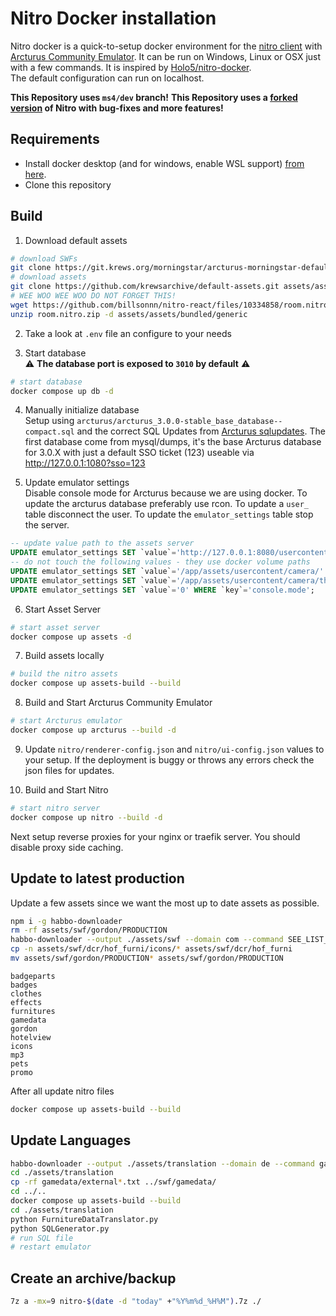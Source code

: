# Nitro Docker installation
Nitro docker is a quick-to-setup docker environment for the [nitro client](https://github.com/billsonnn/nitro-react) with [Arcturus Community Emulator](https://git.krews.org/morningstar/Arcturus-Community). It can be run on Windows, Linux or OSX just with a few commands. It is inspired by [Holo5/nitro-docker](https://github.com/Holo5/nitro-docker).  
The default configuration can run on localhost.

**This Repository uses `ms4/dev` branch!**
**This Repository uses a [forked version](https://git.gurkengewuerz.de/nitro/nitro) of Nitro with bug-fixes and more features!**

## Requirements
- Install docker desktop (and for windows, enable WSL support) [from here](https://www.docker.com/get-started/).
- Clone this repository

## Build
1. Download default assets
```bash
# download SWFs
git clone https://git.krews.org/morningstar/arcturus-morningstar-default-swf-pack.git assets/swf/
# download assets
git clone https://github.com/krewsarchive/default-assets.git assets/assets/
# WEE WOO WEE WOO DO NOT FORGET THIS!
wget https://github.com/billsonnn/nitro-react/files/10334858/room.nitro.zip
unzip room.nitro.zip -d assets/assets/bundled/generic
```

2. Take a look at `.env` file an configure to your needs

3. Start database  
⚠ **The database port is exposed to `3010` by default** ⚠
```bash
# start database
docker compose up db -d
```

4. Manually initialize database  
Setup using `arcturus/arcturus_3.0.0-stable_base_database--compact.sql` and the correct SQL Updates from [Arcturus sqlupdates](https://git.krews.org/morningstar/Arcturus-Community/-/tree/ms4/dev/sqlupdates).
The first database come from mysql/dumps, it's the base Arcturus database for 3.0.X with just a default SSO ticket (123) useable via http://127.0.0.1:1080?sso=123


5. Update emulator settings  
Disable console mode for Arcturus because we are using docker. To update the arcturus database preferably use rcon. To update a `user_` table disconnect the user. To update the `emulator_settings` table stop the server.
```sql
-- update value path to the assets server
UPDATE emulator_settings SET `value`='http://127.0.0.1:8080/usercontent/camera/' WHERE  `key`='camera.url';
-- do not touch the following values - they use docker volume paths
UPDATE emulator_settings SET `value`='/app/assets/usercontent/camera/' WHERE  `key`='imager.location.output.camera';
UPDATE emulator_settings SET `value`='/app/assets/usercontent/camera/thumbnail/' WHERE  `key`='imager.location.output.thumbnail';
UPDATE emulator_settings SET `value`='0' WHERE `key`='console.mode';
```

6. Start Asset Server
```bash
# start asset server
docker compose up assets -d
```

7. Build assets locally
```bash
# build the nitro assets
docker compose up assets-build --build
```

8. Build and Start Arcturus Community Emulator
```bash
# start Arcturus emulator
docker compose up arcturus --build -d
```

9. Update `nitro/renderer-config.json` and `nitro/ui-config.json` values to your setup. If the deployment is buggy or throws any errors check the json files for updates.

10. Build and Start Nitro
```bash
# start nitro server
docker compose up nitro --build -d
```

Next setup reverse proxies for your nginx or traefik server. You should disable proxy side caching.

## Update to latest production
Update a few assets since we want the most up to date assets as possible.

```bash
npm i -g habbo-downloader
rm -rf assets/swf/gordon/PRODUCTION
habbo-downloader --output ./assets/swf --domain com --command SEE_LIST_BELOW
cp -n assets/swf/dcr/hof_furni/icons/* assets/swf/dcr/hof_furni
mv assets/swf/gordon/PRODUCTION* assets/swf/gordon/PRODUCTION
```

```
badgeparts
badges
clothes
effects
furnitures
gamedata
gordon
hotelview
icons
mp3
pets
promo
```

After all update nitro files
```bash
docker compose up assets-build --build
```


## Update Languages

```bash
habbo-downloader --output ./assets/translation --domain de --command gamedata
cd ./assets/translation
cp -rf gamedata/external*.txt ../swf/gamedata/
cd ../..
docker compose up assets-build --build
cd ./assets/translation
python FurnitureDataTranslator.py
python SQLGenerator.py
# run SQL file
# restart emulator
```

## Create an archive/backup

```bash
7z a -mx=9 nitro-$(date -d "today" +"%Y%m%d_%H%M").7z ./
```
